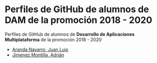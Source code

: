 # Perfiles de GitHub de alumnos de DAM de la promoción 2018 - 2020

Perfiles de GitHub de alumnos de **Desarrollo de Aplicaciones Multiplataforma** de la promoción 2018 - 2020

* [Aranda Navarro, Juan Luis](https://github.com/JuanLuisAranda)
* [Jimenez Montilla, Adrián](https://github.com/AdrianJimenezMontilla)
